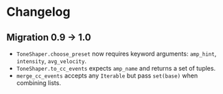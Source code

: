 # Changelog

## Migration 0.9 → 1.0
- `ToneShaper.choose_preset` now requires keyword arguments: `amp_hint`, `intensity`, `avg_velocity`.
- `ToneShaper.to_cc_events` expects `amp_name` and returns a set of tuples.
- `merge_cc_events` accepts any `Iterable` but pass `set(base)` when combining lists.

